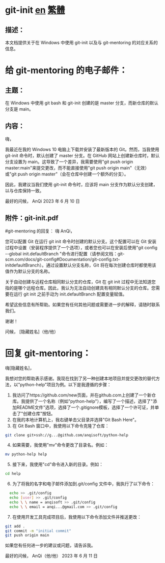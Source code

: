 # git-init [en](README.en.md 'en') [繁體](README.zh_tw.md '繁體')

## 描述：

本文档提供关于在 Windows 中使用 git-init 以及与 git-mentoring 的对应关系的信息。

# 给 git-mentoring 的电子邮件：

## 主题：

在 Windows 中使用 git bash 和 git-init 创建的是 master 分支，而新仓库的默认分支是 main。

## 内容：

嗨，

我最近在我的 Windows 10 电脑上下载并安装了最新版本的 Git。然而，当我使用 git-init 命令时，默认创建了 master 分支。在 GitHub 网站上创建新仓库时，默认分支设置为 main。这导致了一个差异，我需要使用"git push origin master:main"来提交更改，而不能直接使用"git push origin main"（无效）或"git push origin master"（会在仓库中创建一个额外的分支）。

因此，我建议当我们使用 git-init 命令时，应该将 main 分支作为默认分支创建，以与仓库保持一致。

最好的问候，
AnQi
2023 年 6 月 10 日

## 附件：git-init.pdf

#git-mentoring 的回复：
嗨 AnQi，

您可以配置 Git 在运行 git init 命令时创建的默认分支。这个配置可以在 Git 安装过程中设置（安装程序提供了一个选项），或者您也可以在安装后使用"git config --global init.defaultBranch <branch-name>"命令进行配置（请参阅文档：git-scm.com/docs/git-config#Documentation/git-config.txt-initdefaultBranch）。通过设置默认分支名称，Git 将在每次创建仓库时都使用该值作为默认分支的名称。

关于自动创建与远程仓库相同默认分支的仓库，Git 在 git init 过程中无法知道您指的是哪个远程仓库。因此，我认为无法自动创建具有相同默认分支的仓库。您需要在运行 git init 之前手动为 init.defaultBranch 配置变量赋值。

希望这些信息有所帮助。如果您有任何其他问题或需要进一步的解释，请随时联系我们。

谢谢！

问候，
[隐藏姓名]（他/他）

# 回复 git-mentoring：

嗨[隐藏姓名]，

我想对您的帮助表示感谢。我现在找到了另一种创建本地项目并提交更改的替代方法，以"python-help"项目为例。以下是我遵循的步骤：

1. 我访问了https://github.com/new页面，并在github.com上创建了一个新仓库。我提供了一个名称（例如"python-help"），编写了一个描述，选择了"添加README文件"选项，选择了一个.gitignore模板，选择了一个许可证，并单击了"创建仓库"按钮。
2. 在我的本地计算机上，我右键单击父目录并选择"Git Bash Here"。
3. 在 Git Bash 窗口中，我使用以下命令克隆了仓库：

```bash
git clone git+ssh://g...@github.com/anqisoft/python-help
```

4. 如果需要，我使用"mv"命令更改了目录名。例如：

```bash
mv python-help help
```

5. 接下来，我使用"cd"命令进入新的目录。例如：

```bash
cd help
```

6. 为了将我的名字和电子邮件添加到.git/config 文件中，我执行了以下命令：

```bash
  echo >> .git/config
  echo [user] >> .git/config
  echo \ \ name = anqisoft >> .git/config
  echo \ \ email = anqi...@gmail.com >> .git/config
```

7. 在使用开发工具完成项目后，我使用以下命令添加文件并推送更改：

```bash
git add .
git commit -m "initial commit"
git push origin main
```

如果您有任何进一步的建议或问题，请告诉我。

最好的问候，
AnQi（他/他）
2023 年 6 月 11 日
